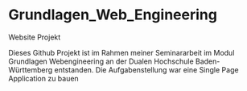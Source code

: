# Grundlagen_Web_Engineering
Website Projekt

Dieses Github Projekt ist im Rahmen meiner Seminararbeit im Modul Grundlagen Webengineering an der Dualen Hochschule Baden-Württemberg entstanden. Die Aufgabenstellung war eine Single Page Application zu bauen

